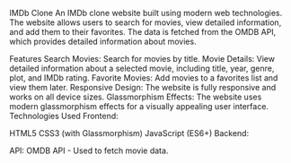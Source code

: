 IMDb Clone
An IMDb clone website built using modern web technologies. The website allows users to search for movies, view detailed information, and add them to their favorites. The data is fetched from the OMDB API, which provides detailed information about movies.

Features
Search Movies: Search for movies by title.
Movie Details: View detailed information about a selected movie, including title, year, genre, plot, and IMDb rating.
Favorite Movies: Add movies to a favorites list and view them later.
Responsive Design: The website is fully responsive and works on all device sizes.
Glassmorphism Effects: The website uses modern glassmorphism effects for a visually appealing user interface.
Technologies Used
Frontend:

HTML5
CSS3 (with Glassmorphism)
JavaScript (ES6+)
Backend:

API:
OMDB API - Used to fetch movie data.
